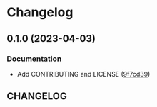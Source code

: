 # Changelog

## 0.1.0 (2023-04-03)


### Documentation

* Add CONTRIBUTING and LICENSE ([9f7cd39](https://github.com/philips-software/SPDXMerge/commit/9f7cd39e5327b2857c00d1f1af8804e205507c7f))

## CHANGELOG
